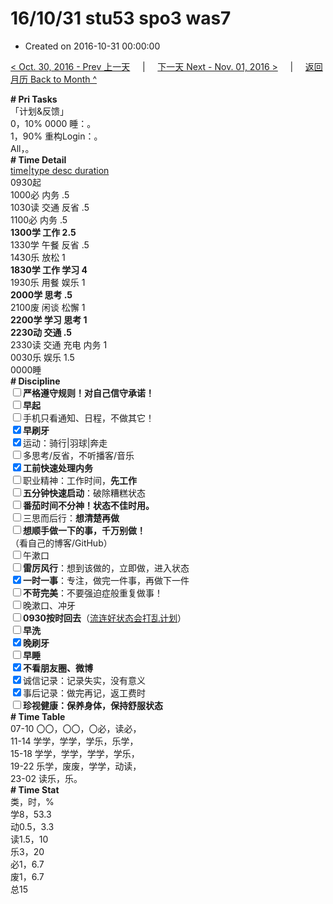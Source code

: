 # 16/10/31 stu53 spo3 was7

- Created on 2016-10-31 00:00:00

[< Oct. 30, 2016 - Prev 上一天](_archived/lifelogs/2016/10/d30.md) &nbsp; &nbsp; | &nbsp; &nbsp; [下一天 Next - Nov. 01, 2016 >](_archived/lifelogs/2016/11/d01.md) &nbsp; &nbsp; |  &nbsp; &nbsp; [返回月历 Back to Month ^](_archived/lifelogs/2016/10/index.md)
<br/><div><b># Pri Tasks</b></div><div>「计划&amp;反馈」</div><div>0，10% 0000 睡：。</div><div>1，90% 重构Login：。</div><div>All，。</div><div><b># Time Detail</b></div><div><u>time|type desc duration</u></div><div>0930起</div><div>1000必 内务 .5</div><div>1030读 交通 反省 .5</div><div>1100必 内务 .5</div><div><b>1300学 工作 2.5</b></div><div>1330学 午餐 反省 .5</div><div>1430乐 放松 1</div><div><b>1830学 工作 学习 4</b></div><div>1930乐 用餐 娱乐 1</div><div><b>2000学 思考 .5</b></div><div>2100废 闲谈 松懈 1</div><div><b>2200学 学习 思考 1</b></div><div><b>2230动 交通 .5</b></div><div>2330读 交通 充电 内务 1</div><div>0030乐 娱乐 1.5</div><div>0000睡</div><div><b># Discipline</b></div><div><b><input type="checkbox"/></b><b>严格遵守规则！对自己信守承诺！</b></div><div><b><input type="checkbox"/></b><b>早起</b></div><div><input type="checkbox"/>手机只看通知、日程，不做其它！</div><div><input checked="true" type="checkbox"/><b>早刷牙</b></div><div><input checked="true" type="checkbox"/>运动：骑行|羽球|奔走</div><div><input type="checkbox"/>多思考/反省，不听播客/音乐</div><div><input checked="true" type="checkbox"/><b>工前快速处理内务</b></div><div><input type="checkbox"/>职业精神：工作时间，<b>先工作</b></div><div><input type="checkbox"/><b>五分钟快速启动</b>：破除糟糕状态</div><div><b><input type="checkbox"/></b><b>番茄时间不分神！状态不佳时用。</b></div><div><input type="checkbox"/>三思而后行：<b>想清楚再做</b></div><div><input type="checkbox"/><b>想顺手做一下的事，千万别做！</b></div><div>（看自己的博客/GitHub）</div><div><input type="checkbox"/>午漱口</div><div><input type="checkbox"/><b>雷厉风行</b>：想到该做的，立即做，进入状态</div><div><input checked="true" type="checkbox"/><b>一时一事</b>：专注，做完一件事，再做下一件</div><div><input type="checkbox"/><b>不苛完美</b>：不要强迫症般重复做事！</div><div><input type="checkbox"/>晚漱口、冲牙</div><div><u><input type="checkbox"/></u><b>0930</b><b>按时回去</b>（<u>流连好状态会打乱计划</u>）</div><div><input type="checkbox"/><b>早洗</b></div><div><b><input checked="true" type="checkbox"/></b><b>晚刷牙</b></div><div><input type="checkbox"/><b>早睡</b></div><div><b><input checked="true" type="checkbox"/></b><b>不看朋友圈、微博</b></div><div><input checked="true" type="checkbox"/>诚信记录：记录失实，没有意义</div><div><input checked="true" type="checkbox"/>事后记录：做完再记，返工费时</div><div><b><input type="checkbox"/></b><b>珍视健康：保养身体，保持舒服状态</b></div><div><b># Time Table</b></div><div>07-10 〇〇，〇〇，〇必，读必，</div><div>11-14 学学，学学，学乐，乐学，</div><div>15-18 学学，学学，学学，学乐，</div><div>19-22 乐学，废废，学学，动读，</div><div>23-02 读乐，乐。</div><div><b># Time Stat</b></div><div>类，时，%</div><div>学8，53.3</div><div>动0.5，3.3</div><div>读1.5，10</div><div>乐3，20</div><div>必1，6.7</div><div>废1，6.7</div><div>总15</div>
